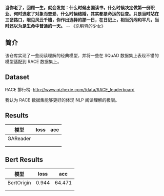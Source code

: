 **当你老了，回顾一生，就会发觉：什么时候出国读书，什么时候决定做第一份职业、何时选定了对象而恋爱、什么时候结婚，其实都是命运的巨变。只是当时站在三岔路口，眼见风云千樯，你作出选择的那一日，在日记上，相当沉闷和平凡，当时还以为是生命中普通的一天。** -- 《杀鹌鹑的少女》

## 简介

该仓库实现了一些阅读理解的经典模型，并将一些在 SQuAD 数据集上表现不错的模型适配到 RACE 数据集上。

## Dataset

RACE 排行榜:  http://www.qizhexie.com//data/RACE_leaderboard

我认为 RACE 数据集能够更好的体现 NLP 阅读理解的极限。


## Results

| 模型     | loss | acc  |
| -------- | ---- | ---- |
| GAReader |      |      |
|          |      |      |
|          |      |      |



## Bert Results

| 模型       | loss  | acc    |
| ---------- | ----- | ------ |
| BertOrigin | 0.944 | 64.471 |
|            |       |        |
|            |       |        |

